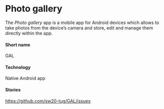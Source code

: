 # Photo gallery

The *Photo gallery* app is a mobile app for Android devices which allows to take photos from the device’s camera and store, edit and manage them directly within the app.

#### Short name
GAL

#### Technology
Native Android app

#### Stories

https://github.com/sw20-tug/GAL/issues
